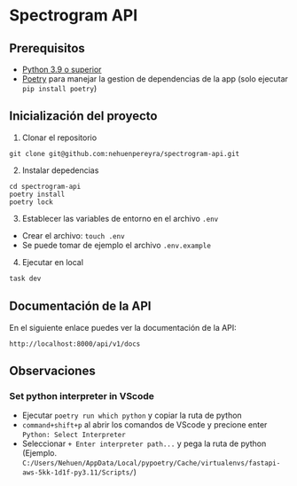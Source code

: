 # Spectrogram API

## Prerequisitos

- [Python 3.9 o superior](https://www.python.org/downloads/)
- [Poetry](https://python-poetry.org/) para manejar la gestion de dependencias de la app (solo ejecutar `pip install poetry`)


## Inicialización del proyecto

1. Clonar el repositorio

```
git clone git@github.com:nehuenpereyra/spectrogram-api.git
```

2. Instalar depedencias

```
cd spectrogram-api
poetry install
poetry lock
```

3. Establecer las variables de entorno en el archivo `.env`

- Crear el archivo: `touch .env`
- Se puede tomar de ejemplo el archivo `.env.example`

4. Ejecutar en local

```bash
task dev
```

## Documentación de la API

En el siguiente enlace puedes ver la documentación de la API:

`http://localhost:8000/api/v1/docs`


## Observaciones

### Set python interpreter in VScode

- Ejecutar `poetry run which python` y copiar la ruta de python
- `command+shift+p` al abrir los comandos de VScode y precione enter `Python: Select Interpreter`
- Seleccionar `+ Enter interpreter path...` y pega la ruta de python (Ejemplo. `C:/Users/Nehuen/AppData/Local/pypoetry/Cache/virtualenvs/fastapi-aws-5kk-1d1f-py3.11/Scripts/`)
